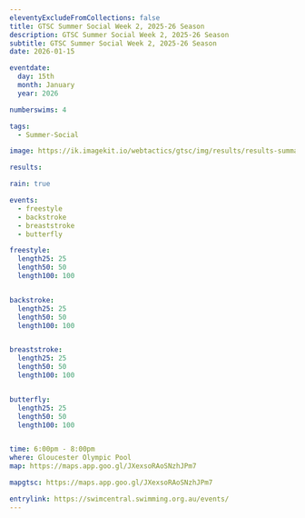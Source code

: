 ```yaml
---
eleventyExcludeFromCollections: false
title: GTSC Summer Social Week 2, 2025-26 Season
description: GTSC Summer Social Week 2, 2025-26 Season
subtitle: GTSC Summer Social Week 2, 2025-26 Season
date: 2026-01-15

eventdate:
  day: 15th
  month: January
  year: 2026

numberswims: 4

tags:
  - Summer-Social

image: https://ik.imagekit.io/webtactics/gtsc/img/results/results-summary-27.jpg

results: 

rain: true

events:
  - freestyle
  - backstroke
  - breaststroke
  - butterfly

freestyle:
  length25: 25
  length50: 50
  length100: 100


backstroke:
  length25: 25
  length50: 50
  length100: 100


breaststroke:
  length25: 25
  length50: 50
  length100: 100


butterfly:
  length25: 25
  length50: 50
  length100: 100


time: 6:00pm - 8:00pm
where: Gloucester Olympic Pool
map: https://maps.app.goo.gl/JXexsoRAoSNzhJPm7

mapgtsc: https://maps.app.goo.gl/JXexsoRAoSNzhJPm7

entrylink: https://swimcentral.swimming.org.au/events/
---
```


